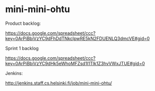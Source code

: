mini-mini-ohtu
==============

Product backlog:

https://docs.google.com/spreadsheet/ccc?key=0ArPiBbiVzYC9dFhDdTNkclpwRE5kN2FDUENLQ3dmcVE#gid=0

Sprint 1 backlog

https://docs.google.com/spreadsheet/ccc?key=0ArPiBbiVzYC9dHk5eWhoMFZsd1I1Tlk1Z3hvVWxJTUE#gid=0

Jenkins:

http://jenkins.staff.cs.helsinki.fi/job/mini-mini-ohtu/
